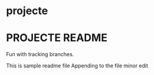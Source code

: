 # projecte
# PROJECTE README #
Fun with tracking branches.

This is sample readme file 
Appending to the file
minor edit

